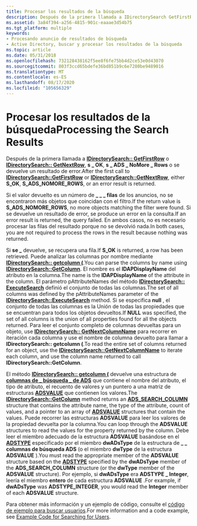 ```yaml
---
title: Procesar los resultados de la búsqueda
description: Después de la primera llamada a IDirectorySearch GetFirstRow o IDirectorySearch GetNextRow, s \_ OK, s \_ ADS \_ NoMore \_ Rows o se devuelve un resultado de error.
ms.assetid: 3a84f394-a256-4815-901c-eaaae3d54b75
ms.tgt_platform: multiple
keywords:
- Procesando anuncio de resultados de búsqueda
- Active Directory, buscar y procesar los resultados de la búsqueda
ms.topic: article
ms.date: 05/31/2018
ms.openlocfilehash: 732128438162f5ee8f6fe75bb4d2ce53e0d43070
ms.sourcegitcommit: 803f3ccd65bdefe36bd851b9c6e7280be9489016
ms.translationtype: MT
ms.contentlocale: es-ES
ms.lasthandoff: 08/17/2020
ms.locfileid: "105656329"
---
```

# <a name="processing-the-search-results"></a><span data-ttu-id="33915-105">Procesar los resultados de la búsqueda</span><span class="sxs-lookup"><span data-stu-id="33915-105">Processing the Search Results</span></span>

<span data-ttu-id="33915-106">Después de la primera llamada a [**IDirectorySearch:: GetFirstRow**](/windows/desktop/api/iads/nf-iads-idirectorysearch-getfirstrow) o [**IDirectorySearch:: GetNextRow**](/windows/desktop/api/iads/nf-iads-idirectorysearch-getnextrow), **s \_ OK**, **s \_ ADS \_ NoMore \_ Rows** o se devuelve un resultado de error.</span><span class="sxs-lookup"><span data-stu-id="33915-106">After the first call to [**IDirectorySearch::GetFirstRow**](/windows/desktop/api/iads/nf-iads-idirectorysearch-getfirstrow) or [**IDirectorySearch::GetNextRow**](/windows/desktop/api/iads/nf-iads-idirectorysearch-getnextrow), either **S\_OK**, **S\_ADS\_NOMORE\_ROWS**, or an error result is returned.</span></span>

<span data-ttu-id="33915-107">Si el valor devuelto es un número de **\_ \_ \_ filas** de los anuncios, no se encontraron más objetos que coincidan con el filtro.</span><span class="sxs-lookup"><span data-stu-id="33915-107">If the return value is **S\_ADS\_NOMORE\_ROWS**, no more objects matching the filter were found.</span></span> <span data-ttu-id="33915-108">Si se devuelve un resultado de error, se produce un error en la consulta.</span><span class="sxs-lookup"><span data-stu-id="33915-108">If an error result is returned, the query failed.</span></span> <span data-ttu-id="33915-109">En ambos casos, no es necesario procesar las filas del resultado porque no se devolvió nada.</span><span class="sxs-lookup"><span data-stu-id="33915-109">In both cases, you are not required to process the rows in the result because nothing was returned.</span></span>

<span data-ttu-id="33915-110">Si **se \_** devuelve, se recupera una fila.</span><span class="sxs-lookup"><span data-stu-id="33915-110">If **S\_OK** is returned, a row has been retrieved.</span></span> <span data-ttu-id="33915-111">Puede analizar las columnas por nombre mediante [**IDirectorySearch:: getcolumn (**](/windows/desktop/api/iads/nf-iads-idirectorysearch-getcolumn).</span><span class="sxs-lookup"><span data-stu-id="33915-111">You can parse the columns by name using [**IDirectorySearch::GetColumn**](/windows/desktop/api/iads/nf-iads-idirectorysearch-getcolumn).</span></span> <span data-ttu-id="33915-112">El nombre es el **lDAPDisplayName** del atributo en la columna.</span><span class="sxs-lookup"><span data-stu-id="33915-112">The name is the **lDAPDisplayName** of the attribute in the column.</span></span> <span data-ttu-id="33915-113">El parámetro pAttributeNames del método [**IDirectorySearch:: ExecuteSearch**](/windows/desktop/api/iads/nf-iads-idirectorysearch-executesearch) definió el conjunto de todas las columnas.</span><span class="sxs-lookup"><span data-stu-id="33915-113">The set of all columns was defined by the pAttributeNames parameter of the [**IDirectorySearch::ExecuteSearch**](/windows/desktop/api/iads/nf-iads-idirectorysearch-executesearch) method.</span></span> <span data-ttu-id="33915-114">Si se especifica **null** , el conjunto de todas las columnas es la Unión de todas las propiedades que se encuentran para todos los objetos devueltos.</span><span class="sxs-lookup"><span data-stu-id="33915-114">If **NULL** was specified, the set of all columns is the union of all properties found for all the objects returned.</span></span> <span data-ttu-id="33915-115">Para leer el conjunto completo de columnas devueltas para un objeto, use [**IDirectorySearch:: GetNextColumnName**](/windows/desktop/api/iads/nf-iads-idirectorysearch-getnextcolumnname) para recorrer en iteración cada columna y use el nombre de columna devuelto para llamar a **IDirectorySearch:: getcolumn (**.</span><span class="sxs-lookup"><span data-stu-id="33915-115">To read the entire set of columns returned for an object, use the [**IDirectorySearch::GetNextColumnName**](/windows/desktop/api/iads/nf-iads-idirectorysearch-getnextcolumnname) to iterate each column, and use the column name returned to call **IDirectorySearch::GetColumn**.</span></span>

<span data-ttu-id="33915-116">El método [**IDirectorySearch:: getcolumn (**](/windows/desktop/api/iads/nf-iads-idirectorysearch-getcolumn) devuelve una estructura de [**columnas de \_ búsqueda \_ de ADS**](/windows/desktop/api/iads/ns-iads-ads_search_column) que contiene el nombre del atributo, el tipo de atributo, el recuento de valores y un puntero a una matriz de estructuras [**ADSVALUE**](/windows/desktop/api/iads/ns-iads-adsvalue) que contienen los valores.</span><span class="sxs-lookup"><span data-stu-id="33915-116">The [**IDirectorySearch::GetColumn**](/windows/desktop/api/iads/nf-iads-idirectorysearch-getcolumn) method returns an [**ADS\_SEARCH\_COLUMN**](/windows/desktop/api/iads/ns-iads-ads_search_column) structure that contains the attribute name, the type of the attribute, count of values, and a pointer to an array of [**ADSVALUE**](/windows/desktop/api/iads/ns-iads-adsvalue) structures that contain the values.</span></span> <span data-ttu-id="33915-117">Puede recorrer las estructuras **ADSVALUE** para leer los valores de la propiedad devuelta por la columna.</span><span class="sxs-lookup"><span data-stu-id="33915-117">You can loop through the **ADSVALUE** structures to read the values for the property returned by the column.</span></span> <span data-ttu-id="33915-118">Debe leer el miembro adecuado de la estructura **ADSVALUE** basándose en el [**ADSTYPE**](/windows/win32/api/iads/ne-iads-adstypeenum) especificado por el miembro **dwADsType** de la estructura de **\_ \_ columnas de búsqueda ADS** (o el miembro **dwType** de la estructura **ADSVALUE** ).</span><span class="sxs-lookup"><span data-stu-id="33915-118">You must read the appropriate member of the **ADSVALUE** structure based on the [**ADSTYPE**](/windows/win32/api/iads/ne-iads-adstypeenum) specified by the **dwADsType** member of the **ADS\_SEARCH\_COLUMN** structure (or the **dwType** member of the **ADSVALUE** structure).</span></span> <span data-ttu-id="33915-119">Por ejemplo, si **dwADsType** era **ADSTYPE \_ Integer**, leería el miembro **entero** de cada estructura **ADSVALUE** .</span><span class="sxs-lookup"><span data-stu-id="33915-119">For example, if **dwADsType** was **ADSTYPE\_INTEGER**, you would read the **Integer** member of each **ADSVALUE** structure.</span></span>

<span data-ttu-id="33915-120">Para obtener más información y un ejemplo de código, consulte el [código de ejemplo para buscar usuarios](example-code-for-searching-for-users.md).</span><span class="sxs-lookup"><span data-stu-id="33915-120">For more information and a code example, see [Example Code for Searching for Users](example-code-for-searching-for-users.md).</span></span>

 

 